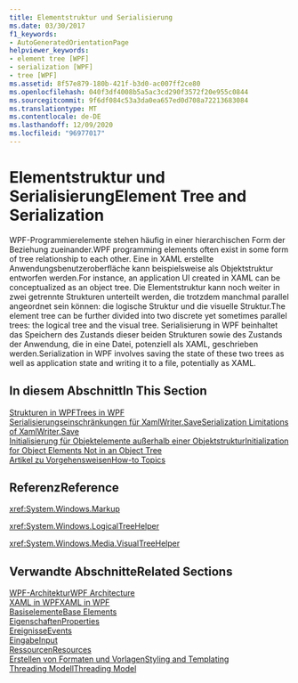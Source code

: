 ```yaml
---
title: Elementstruktur und Serialisierung
ms.date: 03/30/2017
f1_keywords:
- AutoGeneratedOrientationPage
helpviewer_keywords:
- element tree [WPF]
- serialization [WPF]
- tree [WPF]
ms.assetid: 8f57e879-180b-421f-b3d0-ac007ff2ce80
ms.openlocfilehash: 040f3df4008b5a5ac3cd290f3572f20e955c0844
ms.sourcegitcommit: 9f6df084c53a3da0ea657ed0d708a72213683084
ms.translationtype: MT
ms.contentlocale: de-DE
ms.lasthandoff: 12/09/2020
ms.locfileid: "96977017"
---
```

# <a name="element-tree-and-serialization"></a><span data-ttu-id="67a8f-102">Elementstruktur und Serialisierung</span><span class="sxs-lookup"><span data-stu-id="67a8f-102">Element Tree and Serialization</span></span>
<span data-ttu-id="67a8f-103">WPF-Programmierelemente stehen häufig in einer hierarchischen Form der Beziehung zueinander.</span><span class="sxs-lookup"><span data-stu-id="67a8f-103">WPF programming elements often exist in some form of tree relationship to each other.</span></span> <span data-ttu-id="67a8f-104">Eine in XAML erstellte Anwendungsbenutzeroberfläche kann beispielsweise als Objektstruktur entworfen werden.</span><span class="sxs-lookup"><span data-stu-id="67a8f-104">For instance, an application UI created in XAML can be conceptualized as an object tree.</span></span> <span data-ttu-id="67a8f-105">Die Elementstruktur kann noch weiter in zwei getrennte Strukturen unterteilt werden, die trotzdem manchmal parallel angeordnet sein können: die logische Struktur und die visuelle Struktur.</span><span class="sxs-lookup"><span data-stu-id="67a8f-105">The element tree can be further divided into two discrete yet sometimes parallel trees: the logical tree and the visual tree.</span></span> <span data-ttu-id="67a8f-106">Serialisierung in WPF beinhaltet das Speichern des Zustands dieser beiden Strukturen sowie des Zustands der Anwendung, die in eine Datei, potenziell als XAML, geschrieben werden.</span><span class="sxs-lookup"><span data-stu-id="67a8f-106">Serialization in WPF involves saving the state of these two trees as well as application state and writing it to a file, potentially as XAML.</span></span>  
  
## <a name="in-this-section"></a><span data-ttu-id="67a8f-107">In diesem Abschnitt</span><span class="sxs-lookup"><span data-stu-id="67a8f-107">In This Section</span></span>  
 [<span data-ttu-id="67a8f-108">Strukturen in WPF</span><span class="sxs-lookup"><span data-stu-id="67a8f-108">Trees in WPF</span></span>](trees-in-wpf.md)  
 [<span data-ttu-id="67a8f-109">Serialisierungseinschränkungen für XamlWriter.Save</span><span class="sxs-lookup"><span data-stu-id="67a8f-109">Serialization Limitations of XamlWriter.Save</span></span>](serialization-limitations-of-xamlwriter-save.md)  
 [<span data-ttu-id="67a8f-110">Initialisierung für Objektelemente außerhalb einer Objektstruktur</span><span class="sxs-lookup"><span data-stu-id="67a8f-110">Initialization for Object Elements Not in an Object Tree</span></span>](initialization-for-object-elements-not-in-an-object-tree.md)  
 [<span data-ttu-id="67a8f-111">Artikel zu Vorgehensweisen</span><span class="sxs-lookup"><span data-stu-id="67a8f-111">How-to Topics</span></span>](element-tree-and-serialization-how-to-topics.md)  
  
## <a name="reference"></a><span data-ttu-id="67a8f-112">Referenz</span><span class="sxs-lookup"><span data-stu-id="67a8f-112">Reference</span></span>  
 <xref:System.Windows.Markup>  
  
 <xref:System.Windows.LogicalTreeHelper>  
  
 <xref:System.Windows.Media.VisualTreeHelper>  
  
## <a name="related-sections"></a><span data-ttu-id="67a8f-113">Verwandte Abschnitte</span><span class="sxs-lookup"><span data-stu-id="67a8f-113">Related Sections</span></span>  
 [<span data-ttu-id="67a8f-114">WPF-Architektur</span><span class="sxs-lookup"><span data-stu-id="67a8f-114">WPF Architecture</span></span>](wpf-architecture.md)  
  [<span data-ttu-id="67a8f-115">XAML in WPF</span><span class="sxs-lookup"><span data-stu-id="67a8f-115">XAML in WPF</span></span>](xaml-in-wpf.md)  
  [<span data-ttu-id="67a8f-116">Basiselemente</span><span class="sxs-lookup"><span data-stu-id="67a8f-116">Base Elements</span></span>](base-elements.md)  
  [<span data-ttu-id="67a8f-117">Eigenschaften</span><span class="sxs-lookup"><span data-stu-id="67a8f-117">Properties</span></span>](properties-wpf.md)  
  [<span data-ttu-id="67a8f-118">Ereignisse</span><span class="sxs-lookup"><span data-stu-id="67a8f-118">Events</span></span>](events-wpf.md)  
  [<span data-ttu-id="67a8f-119">Eingabe</span><span class="sxs-lookup"><span data-stu-id="67a8f-119">Input</span></span>](input-wpf.md)  
  [<span data-ttu-id="67a8f-120">Ressourcen</span><span class="sxs-lookup"><span data-stu-id="67a8f-120">Resources</span></span>](resources-wpf.md)  
  [<span data-ttu-id="67a8f-121">Erstellen von Formaten und Vorlagen</span><span class="sxs-lookup"><span data-stu-id="67a8f-121">Styling and Templating</span></span>](/dotnet/desktop-wpf/fundamentals/styles-templates-overview)  
  [<span data-ttu-id="67a8f-122">Threading Modell</span><span class="sxs-lookup"><span data-stu-id="67a8f-122">Threading Model</span></span>](threading-model.md)

